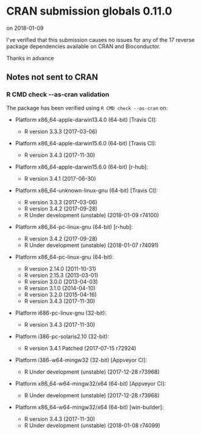 # CRAN submission globals 0.11.0
on 2018-01-09

I've verified that this submission causes no issues for any of the
17 reverse package dependencies available on CRAN and Bioconductor.

Thanks in advance


## Notes not sent to CRAN

### R CMD check --as-cran validation

The package has been verified using `R CMD check --as-cran` on:

* Platform x86_64-apple-darwin13.4.0 (64-bit) [Travis CI]:
  - R version 3.3.3 (2017-03-06)

* Platform x86_64-apple-darwin15.6.0 (64-bit) [Travis CI]:
  - R version 3.4.3 (2017-11-30)

* Platform x86_64-apple-darwin15.6.0 (64-bit) [r-hub]:
  - R version 3.4.1 (2017-06-30)

* Platform x86_64-unknown-linux-gnu (64-bit) [Travis CI]:
  - R version 3.3.3 (2017-03-06)
  - R version 3.4.2 (2017-09-28)
  - R Under development (unstable) (2018-01-09 r74100)

* Platform x86_64-pc-linux-gnu (64-bit) [r-hub]:
  - R version 3.4.2 (2017-09-28)
  - R Under development (unstable) (2018-01-07 r74091)

* Platform x86_64-pc-linux-gnu (64-bit):
  - R version 2.14.0 (2011-10-31)
  - R version 2.15.3 (2013-03-01)
  - R version 3.0.0 (2013-04-03)
  - R version 3.1.0 (2014-04-10)
  - R version 3.2.0 (2015-04-16)
  - R version 3.4.3 (2017-11-30)

* Platform i686-pc-linux-gnu (32-bit):
  - R version 3.4.3 (2017-11-30)

* Platform i386-pc-solaris2.10 (32-bit):
  - R version 3.4.1 Patched (2017-07-15 r72924)

* Platform i386-w64-mingw32 (32-bit) [Appveyor CI]:
  - R Under development (unstable) (2017-12-28 r73968)

* Platform x86_64-w64-mingw32/x64 (64-bit) [Appveyor CI]:
  - R Under development (unstable) (2017-12-28 r73968)

* Platform x86_64-w64-mingw32/x64 (64-bit) [win-builder]:
  - R version 3.4.3 (2017-11-30)
  - R Under development (unstable) (2018-01-08 r74099)
